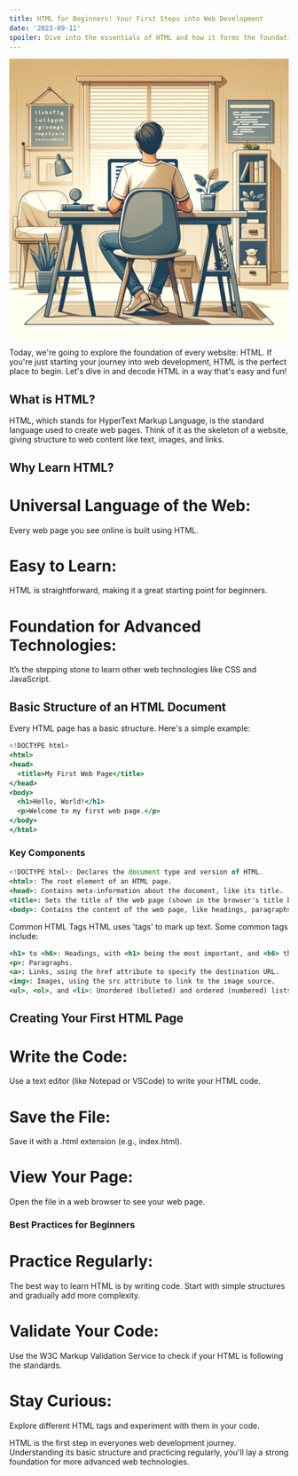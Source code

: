 ```yaml
---
title: HTML for Beginners! Your First Steps into Web Development
date: '2023-09-11'
spoiler: Dive into the essentials of HTML and how it forms the foundation of web content.
---
```


![Alt text](image.png)

Today, we're going to explore the foundation of every website: HTML. If you're just starting your journey into web development, HTML is the perfect place to begin. Let's dive in and decode HTML in a way that's easy and fun!

## **What is HTML?**
HTML, which stands for HyperText Markup Language, is the standard language used to create web pages. Think of it as the skeleton of a website, giving structure to web content like text, images, and links.

## **Why Learn HTML?**
# **Universal Language of the Web:**
Every web page you see online is built using HTML.

# **Easy to Learn:**
HTML is straightforward, making it a great starting point for beginners.

# **Foundation for Advanced Technologies:**
It’s the stepping stone to learn other web technologies like CSS and JavaScript.

## **Basic Structure of an HTML Document**
Every HTML page has a basic structure. Here's a simple example:

```jsx
<!DOCTYPE html>
<html>
<head>
  <title>My First Web Page</title>
</head>
<body>
  <h1>Hello, World!</h1>
  <p>Welcome to my first web page.</p>
</body>
</html>
```

### **Key Components**
```jsx
<!DOCTYPE html>: Declares the document type and version of HTML.
<html>: The root element of an HTML page.
<head>: Contains meta-information about the document, like its title.
<title>: Sets the title of the web page (shown in the browser's title bar or tab).
<body>: Contains the content of the web page, like headings, paragraphs, images, etc.
```

Common HTML Tags
HTML uses 'tags' to mark up text. Some common tags include:

```jsx
<h1> to <h6>: Headings, with <h1> being the most important, and <h6> the least.
<p>: Paragraphs.
<a>: Links, using the href attribute to specify the destination URL.
<img>: Images, using the src attribute to link to the image source.
<ul>, <ol>, and <li>: Unordered (bulleted) and ordered (numbered) lists, with list items.
```

## **Creating Your First HTML Page**
# **Write the Code:** 
Use a text editor (like Notepad or VSCode) to write your HTML code.
# **Save the File:**
Save it with a .html extension (e.g., index.html).
# **View Your Page:** 
Open the file in a web browser to see your web page.
### **Best Practices for Beginners**
# **Practice Regularly:** 
The best way to learn HTML is by writing code. Start with simple structures and gradually add more complexity.
# **Validate Your Code:** 
Use the W3C Markup Validation Service to check if your HTML is following the standards.
# **Stay Curious:** 
Explore different HTML tags and experiment with them in your code.

HTML is the first step in everyones web development journey. Understanding its basic structure and practicing regularly, you'll lay a strong foundation for more advanced web technologies.